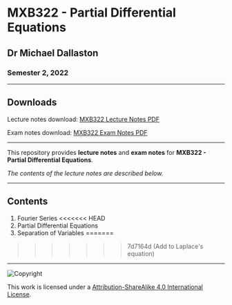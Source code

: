 # MXB322 - Partial Differential Equations

## Dr Michael Dallaston

### Semester 2, 2022

---

## Downloads

Lecture notes download: [MXB322 Lecture Notes PDF](https://www.github.com/Tarang74/MXB322/raw/main/MXB322%20Lecture%20Notes.pdf)

Exam notes download: [MXB322 Exam Notes PDF](https://www.github.com/Tarang74/MXB322/raw/main/MXB322%20Exam%20Notes.pdf)

---

This repository provides **lecture notes** and **exam notes** for **MXB322 - Partial Differential Equations**.

*The contents of the lecture notes are described below.*

---

## Contents

1. Fourier Series
<<<<<<< HEAD
2. Partial Differential Equations
3. Separation of Variables
=======
>>>>>>> 7d7164d (Add to Laplace's equation)

---

![Copyright](https://licensebuttons.net/l/by-nc-sa/4.0/88x31.png)

This work is licensed under a [Attribution-ShareAlike 4.0 International License](http://creativecommons.org/licenses/by-nc-sa/4.0/).
